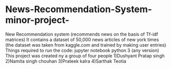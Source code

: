 # News-Recommendation-System-minor-project-
New Recommendation system (recommends news on the basis of Tf-idf matrices)
It contains a dataset of 50,000 news articles of new york times (the dataset was taken from kaggle.com and trained by making user entries)
Things required to run the code:
jupyter notebook
python 3 (any version)
This project was created ny a group of four people
1)Dushyant Pratap singh
2)Namita singh chouhan
3)Prateek kalra
4)Sarthak Teotia
